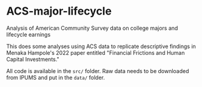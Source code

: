 # ACS-major-lifecycle
Analysis of American Community Survey data on college majors and lifecycle earnings

This does some analyses using ACS data to replicate descriptive findings in Menaka Hampole's 2022 paper entitled "Financial Frictions and Human Capital Investments."

All code is available in the `src/` folder. Raw data needs to be downloaded from IPUMS and put in the `data/` folder.
